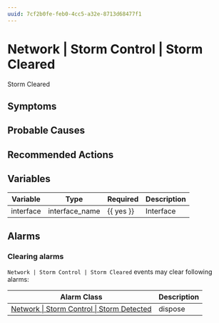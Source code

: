 ```yaml
---
uuid: 7cf2b0fe-feb0-4cc5-a32e-8713d68477f1
---
```

# Network | Storm Control | Storm Cleared

Storm Cleared

## Symptoms

## Probable Causes

## Recommended Actions

## Variables

| Variable  | Type           | Required  | Description |
| --------- | -------------- | --------- | ----------- |
| interface | interface_name | {{ yes }} | Interface   |

## Alarms

### Clearing alarms

`Network | Storm Control | Storm Cleared` events may clear following alarms:

| Alarm Class                                                                                                            | Description |
| ---------------------------------------------------------------------------------------------------------------------- | ----------- |
| [Network \| Storm Control \| Storm Detected](../../../alarm-classes-reference/network/storm-control/storm-detected.md) | dispose     |
